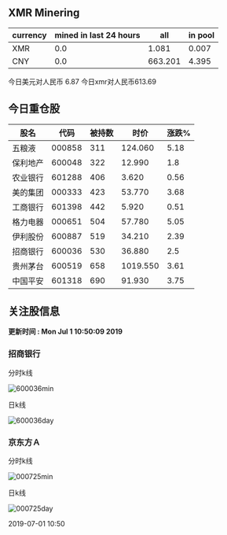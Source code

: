 ## XMR Minering

|currency|mined in last 24 hours|all|in pool|
|---|---|---|---|
|XMR|0.0|1.081|0.007|
|CNY|0.0|663.201|4.395|

今日美元对人民币 6.87	今日xmr对人民币613.69


## 今日重仓股 

|股名|代码|被持数|时价|涨跌%|
|---|---|---|---|---|
|五粮液|000858|311|124.060|5.18|
|保利地产|600048|322|12.990|1.8|
|农业银行|601288|406|3.620|0.56|
|美的集团|000333|423|53.770|3.68|
|工商银行|601398|442|5.920|0.51|
|格力电器|000651|504|57.780|5.05|
|伊利股份|600887|519|34.210|2.39|
|招商银行|600036|530|36.880|2.5|
|贵州茅台|600519|658|1019.550|3.61|
|中国平安|601318|690|91.930|3.75|

## 关注股信息
**更新时间 : Mon Jul  1 10:50:09 2019**
### 招商银行 
分时k线

![600036min](http://image.sinajs.cn/newchart/min/n/sh600036.gif)

日k线

![600036day](http://image.sinajs.cn/newchart/daily/n/sh600036.gif)

### 京东方Ａ 
分时k线

![000725min](http://image.sinajs.cn/newchart/min/n/sz000725.gif)

日k线

![000725day](http://image.sinajs.cn/newchart/daily/n/sz000725.gif)

2019-07-01 10:50